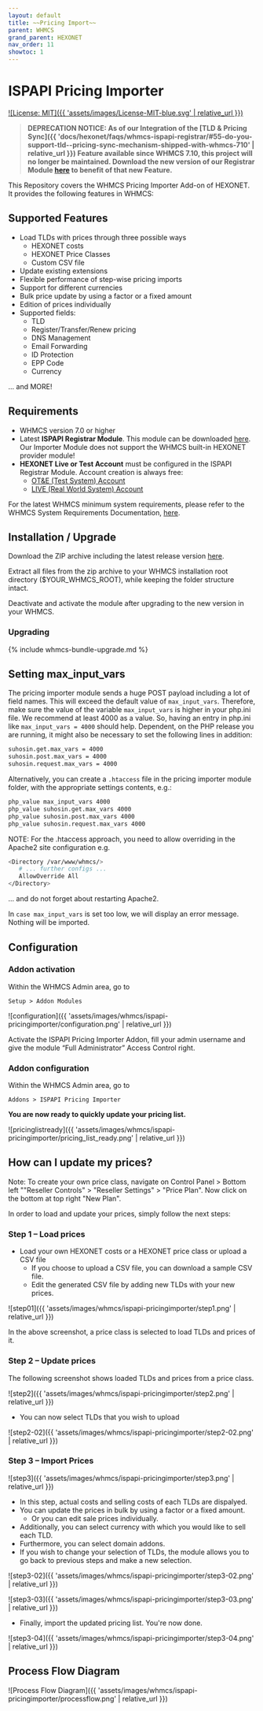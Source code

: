 ```yaml
---
layout: default
title: ~~Pricing Import~~
parent: WHMCS
grand_parent: HEXONET
nav_order: 11
showtoc: 1
---
```


# ISPAPI Pricing Importer

[![License: MIT]({{ 'assets/images/License-MIT-blue.svg' | relative_url }})](//opensource.org/licenses/MIT)

> **DEPRECATION NOTICE: As of our Integration of the [TLD & Pricing Sync]({{ 'docs/hexonet/faqs/whmcs-ispapi-registrar/#55-do-you-support-tld--pricing-sync-mechanism-shipped-with-whmcs-710' | relative_url }}) Feature available since WHMCS 7.10, this project will no longer be maintained. Download the new version of our Registrar Module [here](//github.com/centralnicgroup-opensource/rtldev-middleware-whmcs/raw/main/whmcs-cnic-bundle.zip) to benefit of that new Feature.**

This Repository covers the WHMCS Pricing Importer Add-on of HEXONET. It provides the following features in WHMCS:

## Supported Features

* Load TLDs with prices through three possible ways
  * HEXONET costs
  * HEXONET Price Classes
  * Custom CSV file
* Update existing extensions
* Flexible performance of step-wise pricing imports
* Support for different currencies
* Bulk price update by using a factor or a fixed amount
* Edition of prices individually
* Supported fields:
  * TLD
  * Register/Transfer/Renew pricing
  * DNS Management
  * Email Forwarding
  * ID Protection
  * EPP Code
  * Currency

... and MORE!

## Requirements

* WHMCS version 7.0 or higher
* Latest **ISPAPI Registrar Module**. This module can be downloaded [here](//github.com/centralnicgroup-opensource/rtldev-middleware-whmcs/raw/main/whmcs-cnic-bundle.zip). Our Importer Module does not support the WHMCS built-in HEXONET provider module!
* **HEXONET Live or Test Account** must be configured in the ISPAPI Registrar Module. Account creation is always free:
  * [OT&E (Test System) Account](//www.hexonet.net/signup-ote)
  * [LIVE (Real World System) Account](//www.hexonet.net/cart?signup=true)

For the latest WHMCS minimum system requirements, please refer to the WHMCS System Requirements Documentation, [here](//docs.whmcs.com/System_Requirements).

## Installation / Upgrade

Download the ZIP archive including the latest release version [here](//github.com/centralnicgroup-opensource/rtldev-middleware-whmcs/raw/main/whmcs-cnic-bundle.zip).

Extract all files from the zip archive to your WHMCS installation root directory ($YOUR_WHMCS_ROOT), while keeping the folder structure intact.

Deactivate and activate the module after upgrading to the new version in your WHMCS.

### Upgrading

{% include whmcs-bundle-upgrade.md %}

## Setting max_input_vars

The pricing importer module sends a huge POST payload including a lot of field names. This will exceed the default value of `max_input_vars`. Therefore, make sure the value of the variable `max_input_vars` is higher in your php.ini file. We recommend at least 4000 as a value. So, having an entry in php.ini like `max_input_vars = 4000` should help. Dependent, on the PHP release you are running, it might also be necessary to set the following lines in addition:

```bash
suhosin.get.max_vars = 4000
suhosin.post.max_vars = 4000
suhosin.request.max_vars = 4000
```

Alternatively, you can create a `.htaccess` file in the pricing importer module folder, with the appropriate settings contents, e.g.:

```bash
php_value max_input_vars 4000
php_value suhosin.get.max_vars 4000
php_value suhosin.post.max_vars 4000
php_value suhosin.request.max_vars 4000
```

NOTE: For the .htaccess approach, you need to allow overriding in the Apache2 site configuration e.g.

```bash
<Directory /var/www/whmcs/>
   # ... further configs ...
   AllowOverride All
</Directory>
```

... and do not forget about restarting Apache2.

In `case max_input_vars` is set too low, we will display an error message. Nothing will be imported.

## Configuration

### Addon activation

Within the WHMCS Admin area, go to

`Setup > Addon Modules`

![configuration]({{ 'assets/images/whmcs/ispapi-pricingimporter/configuration.png' | relative_url }})

Activate the ISPAPI Pricing Importer Addon, fill your admin username and give the module “Full Administrator” Access Control right.

### Addon configuration

Within the WHMCS Admin area, go to

`Addons > ISPAPI Pricing Importer`

**You are now ready to quickly update your pricing list.**

![pricinglistready]({{ 'assets/images/whmcs/ispapi-pricingimporter/pricing_list_ready.png' | relative_url }})

## How can I update my prices?

Note: To create your own price class, navigate on Control Panel > Bottom left ""Reseller Controls" > "Reseller Settings" > "Price Plan". Now click on the bottom at top right "New Plan".

In order to load and update your prices, simply follow the next steps:

### Step 1 – Load prices

* Load your own HEXONET costs or a HEXONET price class or upload a CSV file
  * If you choose to upload a CSV file, you can download a sample CSV file.
  * Edit the generated CSV file by adding new TLDs with your new prices.

![step01]({{ 'assets/images/whmcs/ispapi-pricingimporter/step1.png' | relative_url }})

In the above screenshot, a price class is selected to load TLDs and prices of it.

### Step 2 – Update prices

The following screenshot shows loaded TLDs and prices from a price class.

![step2]({{ 'assets/images/whmcs/ispapi-pricingimporter/step2.png' | relative_url }})

* You can now select TLDs that you wish to upload

![step2-02]({{ 'assets/images/whmcs/ispapi-pricingimporter/step2-02.png' | relative_url }})

### Step 3 – Import Prices

![step3]({{ 'assets/images/whmcs/ispapi-pricingimporter/step3.png' | relative_url }})

* In this step, actual costs and selling costs of each TLDs are dispalyed.
* You can update the prices in bulk by using a factor or a fixed amount.
  * Or you can edit sale prices individually.
* Additionally, you can select currency with which you would like to sell each TLD.
* Furthermore, you can select domain addons.
* If you wish to change your selection of TLDs, the module allows you to go back to previous steps and make a new selection.

![step3-02]({{ 'assets/images/whmcs/ispapi-pricingimporter/step3-02.png' | relative_url }})

![step3-03]({{ 'assets/images/whmcs/ispapi-pricingimporter/step3-03.png' | relative_url }})

* Finally, import the updated pricing list. You're now done.

![step3-04]({{ 'assets/images/whmcs/ispapi-pricingimporter/step3-04.png' | relative_url }})

## Process Flow Diagram

![Process Flow Diagram]({{ 'assets/images/whmcs/ispapi-pricingimporter/processflow.png' | relative_url }})
